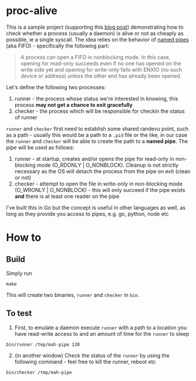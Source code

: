 # proc-alive

This is a sample project (supporting this [blog post](https://blog.diag.ai/2018/05/21/single-syscall-process-status-check/)) demonstrating how to check whether a process (usually a daemon) is alive or not as cheaply as possible, ie a single syscall. The idea relies on the behavior of [named pipes](http://man7.org/linux/man-pages/man7/fifo.7.html) (aka FIFO) - specifically the following part:

>A process can open a FIFO in nonblocking mode.  In this case, opening for read-only succeeds even if no one has opened on the write side yet and opening for write-only fails with ENXIO (no such device or address) unless the other end has already been opened.

Let's define the following two processes:
1. runner - the process whose status we're interested in knowing, this process **may not get a chance to exit gracefully**
1. checker - the process which will be responsible for checkin the status of runner

`runner` and `checker` first need to establish some shared randevu point, such as a path - usually this would be a path to a `.pid` file or the like, in our case the `runner` and `checker` will be able to create the path to a **named pipe**. The pipe will be used as follows:

1. runner - at startup, creates and/or opens the pipe for read-only in non-blocking mode (O_RDONLY | O_NONBLOCK). Cleanup is not strictly necessary as the OS will detach the process from the pipe on exit (clean or not)
1. checker - attempt to open the file in write-only in non-blocking mode (O_WRONLY | O_NONBLOCK) - this will only succeed if the pipe exists **and** there is at least one reader on the pipe

I've built this in Go but the concept is useful in other languages as well, as long as they provide you access to pipes, e.g. go, python, node etc

# How to

## Build
Simply run

```
make
```
This will create two binaries, `runner` and `checker` in `bin`.

## To test

1. First, to emulate a daemon execute `runner` with a path to a location you have read-write access to and an amount of time for the `runner` to sleep
```
bin/runner /tmp/mah-pipe 120
```


2. (in another window) Check the status of the `runner` by using the following command - feel free to kill the runner, reboot etc
```
bin/checker /tmp/mah-pipe
```




